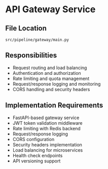 # API Gateway Service

## File Location

`src/pipeline/gateway/main.py`

## Responsibilities

- Request routing and load balancing
- Authentication and authorization
- Rate limiting and quota management
- Request/response logging and monitoring
- CORS handling and security headers

## Implementation Requirements

- FastAPI-based gateway service
- JWT token validation middleware
- Rate limiting with Redis backend
- Request/response logging
- CORS configuration
- Security headers implementation
- Load balancing for microservices
- Health check endpoints
- API versioning support
